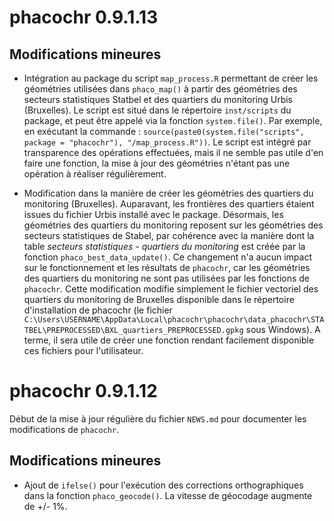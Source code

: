 # phacochr 0.9.1.13

## Modifications mineures

-   Intégration au package du script `map_process.R` permettant de créer les géométries utilisées dans `phaco_map()` à partir des géométries des secteurs statistiques Statbel et des quartiers du monitoring Urbis (Bruxelles). Le script est situé dans le répertoire `inst/scripts` du package, et peut être appelé via la fonction `system.file()`. Par exemple, en exécutant la commande : `source(paste0(system.file("scripts", package = "phacochr"), "/map_process.R"))`. Le script est intégré par transparence des opérations effectuées, mais il ne semble pas utile d'en faire une fonction, la mise à jour des géométries n'étant pas une opération à réaliser régulièrement.

-   Modification dans la manière de créer les géométries des quartiers du monitoring (Bruxelles). Auparavant, les frontières des quartiers étaient issues du fichier Urbis installé avec le package. Désormais, les géométries des quartiers du monitoring reposent sur les géométries des secteurs statistiques de Stabel, par cohérence avec la manière dont la table *secteurs statistiques - quartiers du monitoring* est créée par la fonction `phaco_best_data_update()`. Ce changement n'a aucun impact sur le fonctionnement et les résultats de `phacochr`, car les géométries des quartiers du monitoring ne sont pas utilisées par les fonctions de `phacochr`. Cette modification modifie simplement le fichier vectoriel des quartiers du monitoring de Bruxelles disponible dans le répertoire d'installation de phacochr (le fichier `C:\Users\USERNAME\AppData\Local\phacochr\phacochr\data_phacochr\STATBEL\PREPROCESSED\BXL_quartiers_PREPROCESSED.gpkg` sous Windows). A terme, il sera utile de créer une fonction rendant facilement disponible ces fichiers pour l'utilisateur.

# phacochr 0.9.1.12

Début de la mise à jour régulière du fichier `NEWS.md` pour documenter les modifications de `phacochr`.

## Modifications mineures

-   Ajout de `ifelse()` pour l'exécution des corrections orthographiques dans la fonction `phaco_geocode()`. La vitesse de géocodage augmente de +/- 1%.
